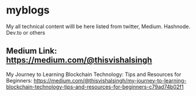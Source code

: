 # myblogs
My all technical content willl be here listed from twitter, Medium. Hashnode. Dev.to or others

 ## Medium Link: https://medium.com/@thisvishalsingh
My Journey to Learning Blockchain Technology: Tips and Resources for Beginners: https://medium.com/@thisvishalsingh/my-journey-to-learning-blockchain-technology-tips-and-resources-for-beginners-c79ad74b02f1

